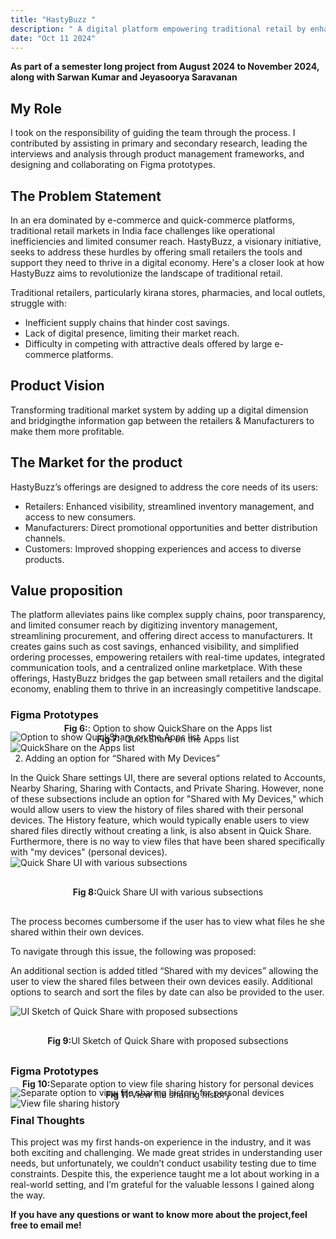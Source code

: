 ```yaml
---
title: "HastyBuzz "
description: " A digital platform empowering traditional retail by enhancing operational efficiency, improving visibility, and bridging the gap between retailers, manufacturers, and consumers."
date: "Oct 11 2024"
---
```

 **As part of a semester long project from August 2024 to November 2024, along with  Sarwan Kumar and Jeyasoorya Saravanan**

## My Role
I took on the responsibility of guiding the team through the process. I contributed by assisting in primary and secondary research, leading the interviews and analysis through product management frameworks, and designing and collaborating on Figma prototypes.

## The Problem Statement
In an era dominated by e-commerce and quick-commerce platforms, traditional retail markets in India face challenges like operational inefficiencies and limited consumer reach. HastyBuzz, a visionary initiative, seeks to address these hurdles by offering small retailers the tools and support they need to thrive in a digital economy. Here's a closer look at how HastyBuzz aims to revolutionize the landscape of traditional retail.

Traditional retailers, particularly kirana stores, pharmacies, and local outlets, struggle with:

- Inefficient supply chains that hinder cost savings.
- Lack of digital presence, limiting their market reach.
- Difficulty in competing with attractive deals offered by large e-commerce platforms.
## Product Vision
Transforming traditional market system by adding up a digital dimension and bridgingthe information gap between the retailers & Manufacturers to make them more profitable.
## The Market for the product
HastyBuzz’s offerings are designed to address the core needs of its users:

- Retailers: Enhanced visibility, streamlined inventory management, and access to new consumers.
- Manufacturers: Direct promotional opportunities and better distribution channels.
- Customers: Improved shopping experiences and access to diverse products.
 
## Value proposition

The platform alleviates pains like complex supply chains, poor transparency, and limited consumer reach by digitizing inventory management, streamlining procurement, and offering direct access to manufacturers. It creates gains such as cost savings, enhanced visibility, and simplified ordering processes, empowering retailers with real-time updates, integrated communication tools, and a centralized online marketplace. With these offerings, HastyBuzz bridges the gap between small retailers and the digital economy, enabling them to thrive in an increasingly competitive landscape.



### Figma Prototypes

![Option to show QuickShare on the Apps list](4.png)

<p  style="margin-top: -45px; text-align: center;">
<span style="font-weight:bold">Fig 6:</span>: Option to show QuickShare on the Apps list
</p>

![QuickShare on the Apps list](3.png)

<p  style="margin-top: -45px; text-align: center;">
<span style="font-weight:bold">Fig 7:</span>: QuickShare on the Apps list
</p>
 
2. Adding an option for “Shared with My Devices”

In the Quick Share settings UI, there are several options related to Accounts, Nearby Sharing, Sharing with Contacts, and Private Sharing. However, none of these subsections include an option for "Shared with My Devices," which would allow users to view the history of files shared with their personal devices. The History feature, which would typically enable users to view shared files directly without creating a link, is also absent in Quick Share. Furthermore, there is no way to view files that have been shared specifically with "my devices" (personal devices).
![Quick Share UI with various subsections](sections.jpg)
<p  style="margin: 30px; text-align: center;">
<span style="font-weight:bold">Fig 8:</span>Quick Share UI with various subsections
</p>
The process becomes cumbersome if the user has to view what files he  she shared within their own devices.


To navigate through this issue, the following was proposed:

An additional section is added titled “Shared with my devices” allowing the user to view the shared files between their own devices easily. Additional options to search and sort the files by date can also be provided to the user.

![UI Sketch of  Quick Share  with proposed subsections](sec.png)

<p  style="margin: 30px; text-align: center;">
<span style="font-weight:bold">Fig 9:</span>UI Sketch of  Quick Share  with proposed subsections
</p>

### Figma Prototypes
![Separate option to view file sharing history for personal devices](1.png)

<p  style="margin-top: -45px; text-align: center;">
<span style="font-weight:bold">Fig 10:</span>Separate option to view file sharing history for personal devices
</p>

![View file sharing history](2.png)

<p  style="margin-top: -45px; text-align: center;">
<span style="font-weight:bold">Fig 11:</span>View file sharing history
</p>

### Final Thoughts

This project was my first hands-on experience in the industry, and it was both exciting and challenging. We made great strides in understanding user needs, but unfortunately, we couldn’t conduct usability testing due to time constraints. Despite this, the experience taught me a lot about working in a real-world setting, and I’m grateful for the valuable lessons I gained along the way.




**If you have any questions or want to know more about the project,feel free to email me!**
